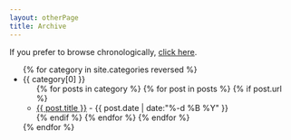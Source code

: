 ```yaml
---
layout: otherPage
title: Archive
---
```

If you prefer to browse chronologically, <a href="/list/">click here</a>.

<ul>
{% for category in site.categories reversed %}
  <li>{{ category[0] }}
    <ul>
    {% for posts in category %}
      {% for post in posts %}
        {% if post.url %}
          <li><a href="{{ post.url }}">{{ post.title }}</a> - {{ post.date | date:"%-d %B %Y" }}</li>
        {% endif %}
      {% endfor %}
    {% endfor %}
    </ul>
  </li>
{% endfor %}
</ul>